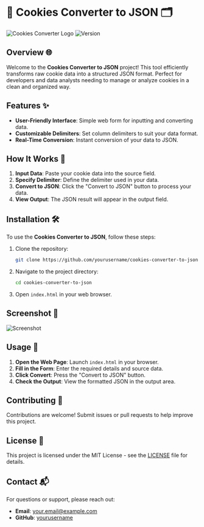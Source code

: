 # 🍪 **Cookies Converter to JSON** 🗂️

![Cookies Converter Logo](https://img.shields.io/badge/Cookies_Converter-to_JSON-blue) ![Version](https://img.shields.io/badge/Version-1.0.0-green)

## Overview 🌐

Welcome to the **Cookies Converter to JSON** project! This tool efficiently transforms raw cookie data into a structured JSON format. Perfect for developers and data analysts needing to manage or analyze cookies in a clean and organized way.

## Features ✨

- **User-Friendly Interface**: Simple web form for inputting and converting data.
- **Customizable Delimiters**: Set column delimiters to suit your data format.
- **Real-Time Conversion**: Instant conversion of your data to JSON.

## How It Works 🔄

1. **Input Data**: Paste your cookie data into the source field.
2. **Specify Delimiter**: Define the delimiter used in your data.
3. **Convert to JSON**: Click the "Convert to JSON" button to process your data.
4. **View Output**: The JSON result will appear in the output field.

## Installation 🛠️

To use the **Cookies Converter to JSON**, follow these steps:

1. Clone the repository:

    ```bash
    git clone https://github.com/yourusername/cookies-converter-to-json.git
    ```

2. Navigate to the project directory:

    ```bash
    cd cookies-converter-to-json
    ```

3. Open `index.html` in your web browser.

## Screenshot 📸

![Screenshot](https://via.placeholder.com/800x400?text=Screenshot+of+the+Application)

## Usage 🚀

1. **Open the Web Page**: Launch `index.html` in your browser.
2. **Fill in the Form**: Enter the required details and source data.
3. **Click Convert**: Press the "Convert to JSON" button.
4. **Check the Output**: View the formatted JSON in the output area.

## Contributing 🤝

Contributions are welcome! Submit issues or pull requests to help improve this project.

## License 📜

This project is licensed under the MIT License - see the [LICENSE](LICENSE) file for details.

## Contact 📬

For questions or support, please reach out:

- **Email**: your.email@example.com
- **GitHub**: [yourusername](https://github.com/yourusername)
